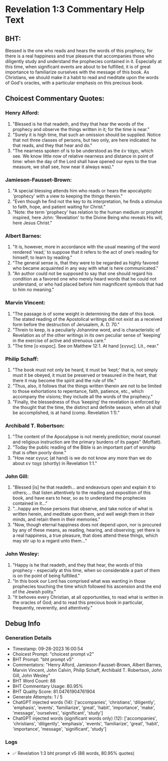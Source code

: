 # Revelation 1:3 Commentary Help Text

## BHT:
Blessed is the one who reads and hears the words of this prophecy, for there is a real happiness and true pleasure that accompanies those who diligently study and understand the prophecies contained in it. Especially at this time, when significant events are about to be fulfilled, it is of great importance to familiarize ourselves with the message of this book. As Christians, we should make it a habit to read and meditate upon the words of God's oracles, with a particular emphasis on this precious book.

## Choicest Commentary Quotes:
### Henry Alford:
1. "Blessed is he that readeth, and they that hear the words of the prophecy and observe the things written in it; for the time is near."
2. "Surely it is high time, that such an omission should be supplied. Notice that not three classes of persons, but two only, are here indicated: he that reads, and they that hear and do."
3. "The nearness spoken of is to be understood as the ἐν τάχει, which see. We know little now of relative nearness and distance in point of time: when the day of the Lord shall have opened our eyes to the true measure, we shall see, how near it always was)."

### Jamieson-Fausset-Brown:
1. "A special blessing attends him who reads or hears the apocalyptic 'prophecy' with a view to keeping the things therein."
2. "Even though he find not the key to its interpretation, he finds a stimulus to faith, hope, and patient waiting for Christ."
3. "Note: the term 'prophecy' has relation to the human medium or prophet inspired, here John: 'Revelation' to the Divine Being who reveals His will, here Jesus Christ."

### Albert Barnes:
1. "It is, however, more in accordance with the usual meaning of the word rendered 'read,' to suppose that it refers to the act of one’s reading for himself; to learn by reading."
2. "The general sense is, that they were to be regarded as highly favored who became acquainted in any way with what is here communicated."
3. "An author could not be supposed to say that one should regard his condition as a favored one who merely heard words that he could not understand, or who had placed before him magnificent symbols that had to him no meaning."

### Marvin Vincent:
1. "The passage is of some weight in determining the date of this book. The stated reading of the Apostolical writings did not exist as a received form before the destruction of Jerusalem, A. D. 70." 
2. "Threin to keep, is a peculiarly Johannine word, and is characteristic of Revelation as of the other writings in its own peculiar sense of 'keeping' in the exercise of active and strenuous care." 
3. "The time [ο καιρος]. See on Matthew 12:1. At hand [εγγυς]. Lit., near."

### Philip Schaff:
1. "The book must not only be heard, it must be ‘kept;’ that is, not simply must it be obeyed, it must be preserved or treasured in the heart, that there it may become the spirit and the rule of life."
2. "Thus, also, it follows that the things written therein are not to be limited to those exhortations to repentance, faith, patience, etc., which accompany the visions; they include all the words of the prophecy."
3. "Finally, the blessedness of thus ‘keeping’ the revelation is enforced by the thought that the time, the distinct and definite season, when all shall be accomplished, is at hand (comp. Revelation 1:1)."

### Archibald T. Robertson:
1. "The content of the Apocalypse is not merely prediction; moral counsel and religious instruction are the primary burdens of its pages" (Moffatt).
2. "Today the public reading of the Bible is an important part of worship that is often poorly done."
3. "How near εγγυς (at hand) is we do not know any more than we do about εν ταχε (shortly) in Revelation 1:1."

### John Gill:
1. "Blessed [is] he that readeth... and endeavours open and explain it to others;... that listen attentively to the reading and exposition of this book, and have ears to hear, so as to understand the prophecies contained in it..."
2. "...happy are those persons that observe, and take notice of what is written herein, and meditate upon them, and well weigh them in their minds, and retain them in their memories."
3. "Now, though eternal happiness does not depend upon, nor is procured by any of these means, as reading, hearing, and observing; yet there is a real happiness, a true pleasure, that does attend these things, which may stir up to a regard unto them..."

### John Wesley:
1. "Happy is he that readeth, and they that hear, the words of this prophecy - especially at this time, when so considerable a part of them is on the point of being fulfilled."
2. "In this book our Lord has comprised what was wanting in those prophecies touching the time which followed his ascension and the end of the Jewish polity."
3. "It behoves every Christian, at all opportunities, to read what is written in the oracles of God; and to read this precious book in particular, frequently, reverently, and attentively."


## Debug Info
### Generation Details
- Timestamp: 09-28-2023 16:00:54
- Choicest Prompt: "choicest prompt v2"
- BHT Prompt: "bht prompt v5"
- Commentators: "Henry Alford, Jamieson-Fausset-Brown, Albert Barnes, Marvin Vincent, John Calvin, Philip Schaff, Archibald T. Robertson, John Gill, John Wesley"
- BHT Word Count: 88
- BHT Commentary Usage: 80.95%
- BHT Quality Score: 81.04761904761904
- Generate Attempts: 1 / 5
- ChatGPT injected words (14):
	['accompanies', 'christians', 'diligently', 'emphasis', 'events', 'familiarize', 'great', 'habit', 'importance', 'make', 'message', 'ourselves', 'significant', 'study']
- ChatGPT injected words (significant words only) (12):
	['accompanies', 'christians', 'diligently', 'emphasis', 'events', 'familiarize', 'great', 'habit', 'importance', 'message', 'significant', 'study']

### Logs
- ✅ Revelation 1:3 bht prompt v5 (88 words, 80.95% quotes)